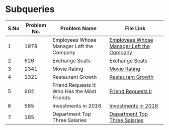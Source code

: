 # Subqueries

|S.No| Problem No. | Problem Name                  | File Link                       | 
|-----|-------------|--------------------------------|----------------------------------|
| 1 | 1978       | Employees Whose Manager Left the Company  | [Employees Whose Manager Left the Company]( https://leetcode.com/problems/employees-whose-manager-left-the-company?envType=study-plan-v2&envId=top-sql-50)|
| 2 | 626        | Exchange Seats   | [Exchange Seats](https://leetcode.com/problems/exchange-seats?envType=study-plan-v2&envId=top-sql-50)  | 
| 3 | 1341      | Movie Rating   | [Movie Rating](https://leetcode.com/problems/movie-rating?envType=study-plan-v2&envId=top-sql-50)
| 4 | 1321      | Restaurant Growth                 | [Restaurant Growth](   https://leetcode.com/problems/restaurant-growth?envType=study-plan-v2&envId=top-sql-50)         | 
| 5 | 602      | Friend Requests II: Who Has the Most Friends           | [Friend Requests II]( https://leetcode.com/problems/friend-requests-ii-who-has-the-most-friends?envType=study-plan-v2&envId=top-sql-50)        | 
| 6 | 585       | Investments in 2016         | [Investments in 2016]( https://leetcode.com/problems/investments-in-2016?envType=study-plan-v2&envId=top-sql-50)         | 
| 7 | 185        |Department Top Three Salaries             | [Department Top Three Salaries]( https://leetcode.com/problems/department-top-three-salaries?envType=study-plan-v2&envId=top-sql-50)            |
